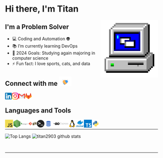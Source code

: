 # Hi there, I'm Titan

<img align="right" alt="PC GIF" src="https://github.com/titan2903/titan2903/blob/main/Assets/PC.gif" width="190" />

## I'm a Problem Solver

- 💻 Coding and Automation 👽
- 📚 I’m currently learning DevOps 
- 🥅 2024 Goals: Studying again majoring in computer science
- ⚡ Fun fact: I love sports, cats, and data

## Connect with me <img src="https://github.com/titan2903/titan2903/blob/main/Assets/Handshake.gif" width="40px" height="30px">

[<img align="left" alt="LinkedIn" width="22px" src="https://github.com/titan2903/titan2903/blob/main/Assets/Linkedin.svg" />][linkedin]
[<img align="left" alt="Instagram" width="22px" src="https://github.com/titan2903/titan2903/blob/main/Assets/Instagram.svg" />][instagram]
[<img align="left" alt="Gmail" width="22px" src="https://github.com/titan2903/titan2903/blob/main/Assets/Gmail.svg" />][gmail]
[<img align="left" alt="Gmail" width="22px" src="https://github.com/titan2903/titan2903/blob/main/Assets/gitlab-icon.svg" />][gitlab]

<br />

## Languages and Tools

<img align="left" alt="JavaScript" width="26px" src="https://raw.githubusercontent.com/github/explore/80688e429a7d4ef2fca1e82350fe8e3517d3494d/topics/javascript/javascript.png" />
<img align="left" alt="Node.js" width="26px" src="https://raw.githubusercontent.com/github/explore/80688e429a7d4ef2fca1e82350fe8e3517d3494d/topics/nodejs/nodejs.png" />
<img align="left" alt="MongoDB" width="26px" src="https://raw.githubusercontent.com/github/explore/80688e429a7d4ef2fca1e82350fe8e3517d3494d/topics/mongodb/mongodb.png" />
<img align="left" alt="Git" width="26px" src="https://raw.githubusercontent.com/github/explore/80688e429a7d4ef2fca1e82350fe8e3517d3494d/topics/git/git.png" />
<img align="left" alt="Terminal" width="26px" src="https://raw.githubusercontent.com/github/explore/80688e429a7d4ef2fca1e82350fe8e3517d3494d/topics/terminal/terminal.png" />
<img align="left" alt="SQL" width="26px" src="https://raw.githubusercontent.com/github/explore/80688e429a7d4ef2fca1e82350fe8e3517d3494d/topics/sql/sql.png" />
<img align="left" alt="Go" width="26px" src="https://raw.githubusercontent.com/github/explore/78df643247d429f6cc873026c0622819ad797942/topics/go/go.png" />
<img align="left" alt="Express" width="26px" src="https://raw.githubusercontent.com/github/explore/78df643247d429f6cc873026c0622819ad797942/topics/express/express.png" />
<img align="left" alt="Linux" width="26px" src="https://raw.githubusercontent.com/github/explore/78df643247d429f6cc873026c0622819ad797942/topics/linux/linux.png" />
<img align="left" alt="Docker" width="26px" src="https://raw.githubusercontent.com/github/explore/78df643247d429f6cc873026c0622819ad797942/topics/docker/docker.png" />
<img align="left" alt="Typescript" width="26px" src="https://raw.githubusercontent.com/github/explore/78df643247d429f6cc873026c0622819ad797942/topics/typescript/typescript.png" />
<img align="left" alt="Typescript" width="26px" src="https://raw.githubusercontent.com/github/explore/78df643247d429f6cc873026c0622819ad797942/topics/python/python.png" />

<br />

---

![Top Langs](https://github-readme-stats.vercel.app/api/top-langs/?username=titan2903&hide=html&line_height=33.5)
![titan2903 github stats](https://github-readme-stats.vercel.app/api?username=titan2903&show_icons=true&count_private=true&line_height=33.5)

<br />

---

[instagram]: https://www.instagram.com/i_amdevelop/
[linkedin]: https://www.linkedin.com/in/titanio-yudista-153b79192/
[gmail]: mailto:titanioyudista98@gmail.com
[gitlab]: https://gitlab.com/titan03
